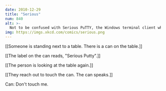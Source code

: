 ```yaml
---
date: 2010-12-29
title: "Serious"
num: 840
alt: >-
  Not to be confused with Serious PuTTY, the Windows terminal client where everything is in Impact.
img: https://imgs.xkcd.com/comics/serious.png
---
```

[[Someone is standing next to a table.  There is a can on the table.]]

[[The label on the can reads, "Serious Putty".]]

[[The person is looking at the table again.]]

[[They reach out to touch the can.  The can speaks.]]

Can: Don't touch me.

